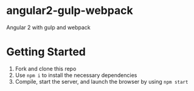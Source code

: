 # angular2-gulp-webpack
Angular 2 with gulp and webpack

# Getting Started

1. Fork and clone this repo
1. Use `npm i` to install the necessary dependencies
1. Compile, start the server, and launch the browser by using `npm start`
